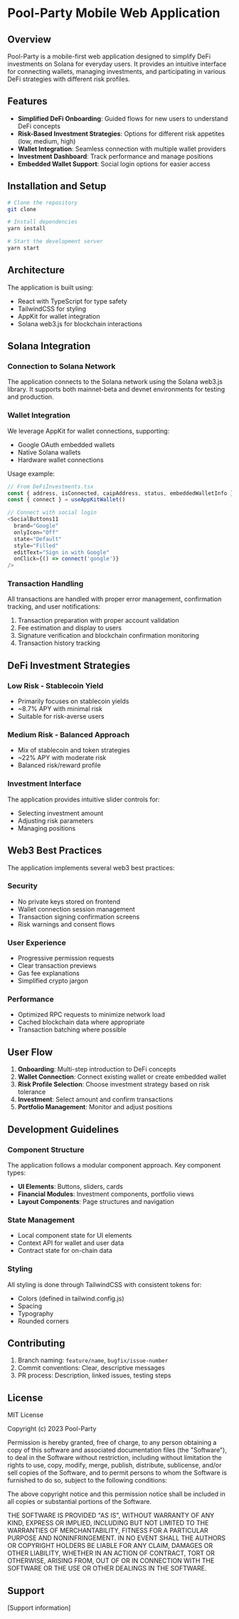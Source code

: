 # Pool-Party Mobile Web Application

## Overview

Pool-Party is a mobile-first web application designed to simplify DeFi investments on Solana for everyday users. It provides an intuitive interface for connecting wallets, managing investments, and participating in various DeFi strategies with different risk profiles.

## Features

- **Simplified DeFi Onboarding**: Guided flows for new users to understand DeFi concepts
- **Risk-Based Investment Strategies**: Options for different risk appetites (low, medium, high)
- **Wallet Integration**: Seamless connection with multiple wallet providers
- **Investment Dashboard**: Track performance and manage positions
- **Embedded Wallet Support**: Social login options for easier access

## Installation and Setup

```bash
# Clone the repository
git clone
```

```bash
# Install dependencies
yarn install
```

```bash
# Start the development server
yarn start
```

## Architecture

The application is built using:

- React with TypeScript for type safety
- TailwindCSS for styling
- AppKit for wallet integration
- Solana web3.js for blockchain interactions

## Solana Integration

### Connection to Solana Network

The application connects to the Solana network using the Solana web3.js library. It supports both mainnet-beta and devnet environments for testing and production.

### Wallet Integration

We leverage AppKit for wallet connections, supporting:

- Google OAuth embedded wallets
- Native Solana wallets
- Hardware wallet connections

Usage example:

```typescript
// From DeFiInvestments.tsx
const { address, isConnected, caipAddress, status, embeddedWalletInfo } = useAppKitAccount()
const { connect } = useAppKitWallet()

// Connect with social login
<SocialButtons11
  brand="Google"
  onlyIcon="Off"
  state="Default"
  style="Filled"
  editText="Sign in with Google"
  onClick={() => connect('google')}
/>
```

### Transaction Handling

All transactions are handled with proper error management, confirmation tracking, and user notifications:

1. Transaction preparation with proper account validation
2. Fee estimation and display to users
3. Signature verification and blockchain confirmation monitoring
4. Transaction history tracking

## DeFi Investment Strategies

### Low Risk - Stablecoin Yield

- Primarily focuses on stablecoin yields
- ~8.7% APY with minimal risk
- Suitable for risk-averse users

### Medium Risk - Balanced Approach

- Mix of stablecoin and token strategies
- ~22% APY with moderate risk
- Balanced risk/reward profile

### Investment Interface

The application provides intuitive slider controls for:

- Selecting investment amount
- Adjusting risk parameters
- Managing positions

## Web3 Best Practices

The application implements several web3 best practices:

### Security

- No private keys stored on frontend
- Wallet connection session management
- Transaction signing confirmation screens
- Risk warnings and consent flows

### User Experience

- Progressive permission requests
- Clear transaction previews
- Gas fee explanations
- Simplified crypto jargon

### Performance

- Optimized RPC requests to minimize network load
- Cached blockchain data where appropriate
- Transaction batching where possible

## User Flow

1. **Onboarding**: Multi-step introduction to DeFi concepts
2. **Wallet Connection**: Connect existing wallet or create embedded wallet
3. **Risk Profile Selection**: Choose investment strategy based on risk tolerance
4. **Investment**: Select amount and confirm transactions
5. **Portfolio Management**: Monitor and adjust positions

## Development Guidelines

### Component Structure

The application follows a modular component approach. Key component types:

- **UI Elements**: Buttons, sliders, cards
- **Financial Modules**: Investment components, portfolio views
- **Layout Components**: Page structures and navigation

### State Management

- Local component state for UI elements
- Context API for wallet and user data
- Contract state for on-chain data

### Styling

All styling is done through TailwindCSS with consistent tokens for:

- Colors (defined in tailwind.config.js)
- Spacing
- Typography
- Rounded corners

## Contributing

1. Branch naming: `feature/name`, `bugfix/issue-number`
2. Commit conventions: Clear, descriptive messages
3. PR process: Description, linked issues, testing steps

## License

MIT License

Copyright (c) 2023 Pool-Party

Permission is hereby granted, free of charge, to any person obtaining a copy
of this software and associated documentation files (the "Software"), to deal
in the Software without restriction, including without limitation the rights
to use, copy, modify, merge, publish, distribute, sublicense, and/or sell
copies of the Software, and to permit persons to whom the Software is
furnished to do so, subject to the following conditions:

The above copyright notice and this permission notice shall be included in all
copies or substantial portions of the Software.

THE SOFTWARE IS PROVIDED "AS IS", WITHOUT WARRANTY OF ANY KIND, EXPRESS OR
IMPLIED, INCLUDING BUT NOT LIMITED TO THE WARRANTIES OF MERCHANTABILITY,
FITNESS FOR A PARTICULAR PURPOSE AND NONINFRINGEMENT. IN NO EVENT SHALL THE
AUTHORS OR COPYRIGHT HOLDERS BE LIABLE FOR ANY CLAIM, DAMAGES OR OTHER
LIABILITY, WHETHER IN AN ACTION OF CONTRACT, TORT OR OTHERWISE, ARISING FROM,
OUT OF OR IN CONNECTION WITH THE SOFTWARE OR THE USE OR OTHER DEALINGS IN THE
SOFTWARE.

## Support

[Support information]
